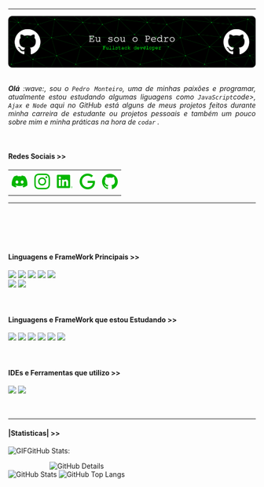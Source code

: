 -----

<div>
    <img align="center" alt="Header"
        src="https://github.com/srginko/srginko/blob/main/img/banner.png?raw=true" />
</div>
<br>
<br>

<div align="justify">
    <i><b>Olá</b> :wave:, sou o <code>Pedro Monteiro</code>, uma de minhas paixões e programar, atualmente estou estudando algumas liguagens como <code>JavaScript</code>code>, <code>Ajax</code> e <code>Node</code> aqui no GitHub está alguns de meus projetos feitos durante minha carreira de estudante ou projetos pessoais e também um pouco sobre mim e minha práticas na hora de <code>codar</code> .</i><br/>
</div>
<br>
<br>

<h4>Redes Sociais >> </h4>

<div align="center">
    <table>
        <tr>
            <td align="center" colspan="11"></td>
        </tr>
        <tr>
            <td><a href="https://discordapp.com/users/770818264691114016" target="_blank"><img
                        src="https://github.com/srginko/srginko/blob/main/img/discord.png?raw=true"
                        width="32px" height="32px" /></a>
            </td>
            <td><a href=" "><img
                        src="https://github.com/srginko/srginko/blob/main/img/instagram.png?raw=true"
                        width="32px" height="32px" /></a>
            </td>
            <td><a href="https://www.linkedin.com/in/pedro-henrique-cardoso-monteiro-a2095124b/" target="_blank"><img
                        src="https://github.com/srginko/srginko/blob/main/img/linkedin.png?raw=true"
                        width="32px" height="32px" /></a>
            </td>
            <td><a href="pedeohenriquecardoso@gmail.com" target="_blank"><img
                        src="https://github.com/srginko/srginko/blob/main/img/google.png?raw=true"
                        width="32px" height="32px" /></a>
            </td>
            <td><a href="" target="_blank"><img
                        src="https://github.com/srginko/srginko/blob/main/img/github.png?raw=true"
                        width="32px" height="32px" /></a>
            </td>
        </tr>
        <tr>
            <td align="center" colspan="11"></td>
        </tr>
    </table>
</div>
<hr>
<br>
<br>
<br>
<br>
<div aling = "left">
    <div>
<h4> Linguagens e FrameWork Principais >> </h4>
<div align= "left"><img src="https://img.shields.io/badge/javascript-%23323330.svg?style=for-the-badge&logo=javascript&logoColor=%23F7DF1E" />
<img src="https://img.shields.io/badge/css3-%231572B6.svg?style=for-the-badge&logo=css3&logoColor=white"/>
<img src="https://img.shields.io/badge/html5-%23E34F26.svg?style=for-the-badge&logo=html5&logoColor=white">
<img src="https://img.shields.io/badge/bootstrap-%238511FA.svg?style=for-the-badge&logo=bootstrap&logoColor=white"/>
<img src="https://img.shields.io/badge/node.js-6DA55F?style=for-the-badge&logo=node.js&logoColor=white"/><br>
<img src="https://img.shields.io/badge/c%23-%23239120.svg?style=for-the-badge&logo=csharp&logoColor=white"/>
<img src="https://img.shields.io/badge/unity-%23000000.svg?style=for-the-badge&logo=unity&logoColor=white"/></div>
<br>
<br>
<h4> Linguagens e FrameWork que estou Estudando >> </h4>
<div align= "left"><img src="https://img.shields.io/badge/java-%23ED8B00.svg?style=for-the-badge&logo=openjdk&logoColor=white"/>
<img src="https://img.shields.io/badge/c-%2300599C.svg?style=for-the-badge&logo=c&logoColor=white"/>
<img src="https://img.shields.io/badge/c%23-%23239120.svg?style=for-the-badge&logo=csharp&logoColor=white"/>
<img src="https://img.shields.io/badge/node.js-6DA55F?style=for-the-badge&logo=node.js&logoColor=white"/>
<img src="https://img.shields.io/badge/bootstrap-%238511FA.svg?style=for-the-badge&logo=bootstrap&logoColor=white"/>
<img src="https://img.shields.io/badge/react-%2320232a.svg?style=for-the-badge&logo=react&logoColor=%2361DAFB"/><br>
</div>
<br>
<br>
<h4> IDEs e Ferramentas que utilizo >> </h4>
    <div align= "left">
    <img src="https://img.shields.io/badge/Visual%20Studio%20Code-0078d7.svg?style=for-the-badge&logo=visual-studio-code&logoColor=white"/>
    <img src="https://img.shields.io/badge/unity-%23000000.svg?style=for-the-badge&logo=unity&logoColor=white"/>
    </div>
</div>
    <div></div>
</div>
<br>
<br>
<hr>
<h4> |Statisticas| >> </h4>

<img height="20" alt="GIF"
    src="https://github.com/srginko/srginko/blob/main/img/dev.gif?raw=true"/>GitHub Stats:

<div>
    <img align="right" alt="GitHub Details" width="420px"
        src="http://github-profile-summary-cards.vercel.app/api/cards/profile-details?username=srginko&theme=github_dark" />
    <img alt="GitHub Stats" width="200px"
        src="http://github-profile-summary-cards.vercel.app/api/cards/stats?username=srginko&theme=github_dark" />
    <img alt="GitHub Top Langs" width="200px"
        src="http://github-profile-summary-cards.vercel.app/api/cards/repos-per-language?username=srginko&theme=github_dark" />
</div>
<br>
